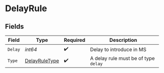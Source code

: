 # DelayRule


## Fields

| Field                                                 | Type                                                  | Required                                              | Description                                           |
| ----------------------------------------------------- | ----------------------------------------------------- | ----------------------------------------------------- | ----------------------------------------------------- |
| `Delay`                                               | *int64*                                               | :heavy_check_mark:                                    | Delay to introduce in MS                              |
| `Type`                                                | [DelayRuleType](../../models/shared/delayruletype.md) | :heavy_check_mark:                                    | A delay rule must be of type `delay`                  |